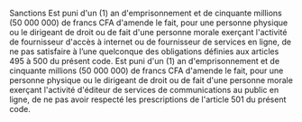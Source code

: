 Sanctions
Est puni d'un (1) an d'emprisonnement et de cinquante millions (50 000 000) de francs CFA d'amende le fait, pour une personne physique ou le dirigeant de droit ou de fait d'une personne morale exerçant l'activité de fournisseur d'accès à internet ou de fournisseur de services en ligne, de ne pas satisfaire à l’une quelconque des obligations définies aux articles 495 à 500 du présent code.
Est puni d'un (1) an d'emprisonnement et de cinquante millions (50 000 000) de francs CFA d'amende le fait, pour une personne physique ou le dirigeant de droit ou de fait d'une personne morale exerçant l'activité d'éditeur de services de communications au public en ligne, de ne pas avoir respecté les prescriptions de l'article 501 du présent code.